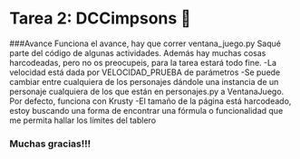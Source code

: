 # Tarea 2: DCCimpsons :school_satchel:
###Avance
Funciona el avance, hay que correr ventana_juego.py
Saqué parte del código de algunas actividades.
Además hay muchas cosas harcodeadas, pero no os preocupeis, para la tarea estará todo fine.
-La velocidad está dada por VELOCIDAD_PRUEBA de parámetros
-Se puede cambiar entre cualquiera de los personajes dándole una instancia de un personaje cualquiera de los que están en personajes.py a VentanaJuego. Por defecto, funciona con Krusty
-El tamaño de la página está harcodeado, estoy buscando una forma de encontrar una fórmula o funcionalidad que me permita hallar los límites del tablero

### Muchas gracias!!!